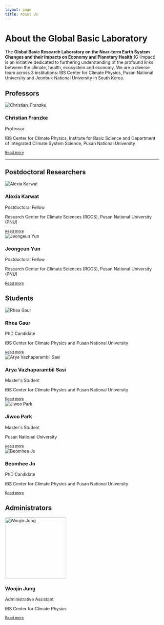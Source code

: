 ```yaml
---
layout: page
title: About Us
---
```


<h1> About the Global Basic Laboratory</h1>

<p>The <strong>Global Basic Research Laboratory on the Near-term Earth System Changes and their Impacts on Economy and Planetary Health</strong> (G-Impact) is an initiative dedicated to furthering understanding of the profound links between the climate, health, ecosystem and economy. We are a diverse team across 3 institutions: IBS Center for Climate Physics, Pusan National University and Jeonbuk National University in South Korea.</p>

<h2>Professors</h2>

<div class="profiles">
  <div class="profile-card">
    <img src="images/Christian-Franzke.jpg" alt="Christian_Franzke">
    <h3>Christian Franzke</h3>
    <p>Professor</p>
    <p>IBS Center for Climate Physics, Institute for Basic Science and Department of Integrated Climate System Science, Pusan National University</p>
    <a class="read-more" href="{{ site.baseurl }}/team/christian-franzke/" style="font-size: 0.75rem;">Read more</a>
  </div><!-- profile-card -->
  <!-- Repeat for each person -->
</div><!-- profiles -->

<!-- 
**Christian Franzke**

<img src="images/Christian-Franzke.jpg" alt="***" width="200" /> 

*Professor* <br>
IBS Center for Climate Physics, Institute for Basic Science and Department of Integrated Climate System Science, Pusan National University
<a href="{{ site.baseurl }}/team/christian-franzke/" style="font-size: 0.75rem;">Read more</a> -->

---

<h2>Postdoctoral Researchers</h2>

<div class="profiles">
  <div class="profile-card">
    <img src="images/alexiakarwat.jpeg" alt="Alexia Karwat">
    <h3>Alexia Karwat</h3>
    <p>Postdoctoral Fellow</p>
    <p>Research Center for Climate Sciences (RCCS), Pusan National University (PNU)</p>
    <a class="read-more" href="{{ site.baseurl }}/team/alexia-karwat/" style="font-size: 0.75rem;">Read more</a>
  </div><!-- profile-card -->

  <div class="profile-card">
    <img src="images/jeongeun-yun.jpg" alt="Jeongeun Yun">
    <h3>Jeongeun Yun</h3>
    <p>Postdoctoral Fellow</p>
    <p>Research Center for Climate Sciences (RCCS), Pusan National University (PNU)</p>
    <a class="read-more" href="{{ site.baseurl }}/team/Jeongeun Yun/" style="font-size: 0.75rem;">Read more</a>
  </div><!-- profile-card -->
</div><!-- profiles -->

<h2>Students</h2>

<div class="profiles">
  <div class="profile-card">
    <img src="images/rheagaur.png" alt="Rhea Gaur">
    <h3>Rhea Gaur</h3>
    <p>PhD Candidate</p>
    <p>IBS Center for Climate Physics and Pusan National University</p>
    <a class="read-more" href="{{ site.baseurl }}/team/rhea-gaur/" style="font-size: 0.75rem;">Read more</a>
  </div><!-- profile-card -->

  <div class="profile-card">
    <img src="images/AryaVazhaparambilSasi.jpeg" alt="Arya Vazhaparambil Sasi">
    <h3>Arya Vazhaparambil Sasi</h3>
    <p>Master's Student</p>
    <p>IBS Center for Climate Physics and Pusan National University</p>
    <a class="read-more" href="{{ site.baseurl }}/team/arya-vazhaparambil-sasi/" style="font-size: 0.75rem;">Read more</a>
  </div><!-- profile-card -->

  <div class="profile-card">
    <img src="images/JiwooPark.jpg" alt="Jiwoo Park">
    <h3>Jiwoo Park</h3>
    <p>Master's Student</p>
    <p>Pusan National University</p>
    <a class="read-more" href="{{ site.baseurl }}/team/jiwoo-park/" style="font-size: 0.75rem;">Read more</a>
  </div><!-- profile-card -->

  <div class="profile-card">
    <img src="images/BeomheeJo.jpg" alt="Beomhee Jo">
    <h3>Beomhee Jo</h3>
    <p>PhD Candidate</p>
    <p>IBS Center for Climate Physics and Pusan National University</p>
    <a class="read-more" href="{{ site.baseurl }}/team/beomhee-jo/" style="font-size: 0.75rem;">Read more</a>
  </div><!-- profile-card -->
</div><!-- profiles -->

<h2> Administrators </h2>

<div class="profiles">
    <div class="profile-card">
        <img src="images/Woojin.jpg" alt="Woojin Jung" width="200" >
        <h3>Woojin Jung</h3>
        <p>Administrative Assistant</p>
        <p>IBS Center for Climate Physics</p>
        <a class="read-more" href="{{ site.baseurl }}/team/woojin-jung/" style="font-size: 0.75rem;">Read more</a>
  </div><!-- profile-card -->


<!-- <h2>Postdoctoral Researchers</h2>

**Alexia Karwat**  

<img src="images/alexiakarwat.jpeg" alt="***" width="200" />

*Postdoctoral Fellow*  
Research Center for Climate Sciences (RCCS), Pusan National University (PNU)
<a href="{{ site.baseurl }}/team/alexia-karwat/" style="font-size: 0.75rem;">Read more</a>

**Jeongeun Yun**

<img src="images/jeongeun-yun.jpg" alt="Jeongeun Yun" width="200" />

*Postdoctoral Fellow*<br>
Research Center for Cliamte Sciences (RCCS), Pusan National University (PNU)
<a href="{{ site.baseurl }}/team/Jeongeun Yun/" style="font-size: 0.75rem;">Read more</a>

---

### Students

**Rhea Gaur**  

<img src="images/rheagaur.png" alt="Rhea Gaur" width="200" />

*PhD Candidate – Climate Physics*  
IBS Center for Climate Physics and Pusan National University
<a href="{{ site.baseurl }}/team/rhea-gaur/" style="font-size: 0.75rem;">Read more</a>

---
**Arya Vazhaparambil Sasi**  

<img src="images/AryaVazhaparambilSasi.jpeg" alt="Arya Vazhaparambil Sasi" width="200" />

*Master's Student – Climate Physics*  
IBS Center for Climate Physics and Pusan National University
<a href="{{ site.baseurl }}/team/arya-vazhaparambilsasi/" style="font-size: 0.75rem;">Read more</a>

---

**Jiwoo Park**  

<img src="images/JiwooPark.jpg" alt="Jiwoo Park" width="200" />

*Master's Student*  
Pusan National University
<a href="{{ site.baseurl }}/team/jiwoo-park/" style="font-size: 0.75rem;">Read more</a>

---

**Beomhee Jo**  

<img src="images/BeomheeJo.jpg" alt="Beomhee Jo" width="200" />

*PhD Student*  
IBS Center for Climate Physics and Pusan National University
<a href="{{ site.baseurl }}/team/beomhee-jo/" style="font-size: 0.75rem;">Read more</a>

--- -->

<!-- ### Administrators

**Woojin Jung**

<img src="images/Woojin.jpg" alt="Woojin Jung" width="200" />

*Administrative Assistant*  
IBS Center for Climate Physics
<a href="{{ site.baseurl }}/team/woojin-jung/" style="font-size: 0.75rem;">Read more</a>
 -->
